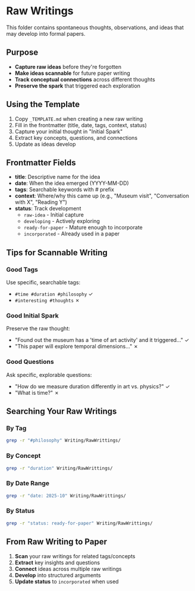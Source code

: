 # Raw Writings

This folder contains spontaneous thoughts, observations, and ideas that may develop into formal papers.

## Purpose

- **Capture raw ideas** before they're forgotten
- **Make ideas scannable** for future paper writing
- **Track conceptual connections** across different thoughts
- **Preserve the spark** that triggered each exploration

## Using the Template

1. Copy `_TEMPLATE.md` when creating a new raw writing
2. Fill in the frontmatter (title, date, tags, context, status)
3. Capture your initial thought in "Initial Spark"
4. Extract key concepts, questions, and connections
5. Update as ideas develop

## Frontmatter Fields

- **title**: Descriptive name for the idea
- **date**: When the idea emerged (YYYY-MM-DD)
- **tags**: Searchable keywords with # prefix
- **context**: Where/why this came up (e.g., "Museum visit", "Conversation with X", "Reading Y")
- **status**: Track development
  - `raw-idea` - Initial capture
  - `developing` - Actively exploring
  - `ready-for-paper` - Mature enough to incorporate
  - `incorporated` - Already used in a paper

## Tips for Scannable Writing

### Good Tags
Use specific, searchable tags:
- `#time #duration #philosophy` ✓
- `#interesting #thoughts` ✗

### Good Initial Spark
Preserve the raw thought:
- "Found out the museum has a 'time of art activity' and it triggered..." ✓
- "This paper will explore temporal dimensions..." ✗

### Good Questions
Ask specific, explorable questions:
- "How do we measure duration differently in art vs. physics?" ✓
- "What is time?" ✗

## Searching Your Raw Writings

### By Tag
```bash
grep -r "#philosophy" Writing/RawWrittings/
```

### By Concept
```bash
grep -r "duration" Writing/RawWrittings/
```

### By Date Range
```bash
grep -r "date: 2025-10" Writing/RawWrittings/
```

### By Status
```bash
grep -r "status: ready-for-paper" Writing/RawWrittings/
```

## From Raw Writing to Paper

1. **Scan** your raw writings for related tags/concepts
2. **Extract** key insights and questions
3. **Connect** ideas across multiple raw writings
4. **Develop** into structured arguments
5. **Update status** to `incorporated` when used
